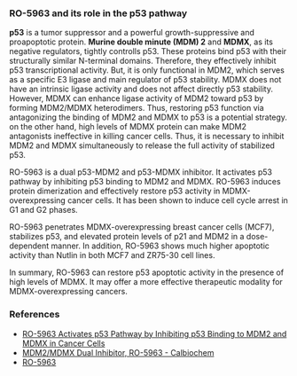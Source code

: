 ### RO-5963 and its role in the p53 pathway
<p><b>p53</b> is a tumor suppressor and a powerful growth-suppressive and proapoptotic protein. <b>Murine double minute (MDM) 2</b> and <b>MDMX</b>, as its negative regulators, tightly controlls p53. These proteins bind p53 with their structurally similar N-terminal domains. Therefore, they effectively inhibit p53 transcriptional activity. But, it is only functional in MDM2, which serves as a specific E3 ligase and main regulator of p53 stability. MDMX does not have an intrinsic ligase activity and does not affect directly p53 stability. However, MDMX can enhance ligase activity of MDM2 toward p53 by forming MDM2/MDMX heterodimers. Thus, restoring p53 function via antagonizing the binding of MDM2 and MDMX to p53 is a potential strategy.  on the other hand, high levels of MDMX protein can make MDM2 antagonists ineffective in killing cancer cells. Thus, it is necessary to inhibit  MDM2 and MDMX simultaneously to release the full activity of stabilized p53.</p>

<p>RO-5963 is a dual p53-MDM2 and p53-MDMX inhibitor. It activates p53 pathway by inhibiting p53 binding to MDM2 and MDMX. RO-5963 induces protein dimerization and effectively restore p53 activity in MDMX-overexpressing cancer cells. It has been shown to induce cell cycle arrest in G1 and G2 phases.</p>

<p>RO-5963 penetrates MDMX-overexpressing breast cancer cells (MCF7), stabilizes p53, and elevated protein levels of p21 and MDM2 in a dose-dependent manner. In addition, RO-5963 shows much higher apoptotic activity than Nutlin in both MCF7 and ZR75-30 cell lines.</p>

<p>In summary, RO-5963 can restore p53 apoptotic activity in the presence of high levels of MDMX. It may offer a more effective therapeutic modality for MDMX-overexpressing cancers.</p>

### References
- [RO-5963 Activates p53 Pathway by Inhibiting p53 Binding to MDM2 and MDMX in Cancer Cells](https://www.cancer-research-network.com/breast-cancer/ro-5963-activates-p53-pathway-by-inhibiting-p53-binding-to-mdm2-and-mdmx-in-cancer-cells/2019-06-21/)
- [MDM2/MDMX Dual Inhibitor, RO-5963 - Calbiochem](https://www.merckmillipore.com/INTL/en/product/MDM2-MDMX-Dual-Inhibitor-RO-5963-Calbiochem,EMD_BIO-444153?ReferrerURL=https%3A%2F%2Fwww.google.com%2F&bd=1)
- [RO-5963](https://www.adooq.com/ro-5963.html)